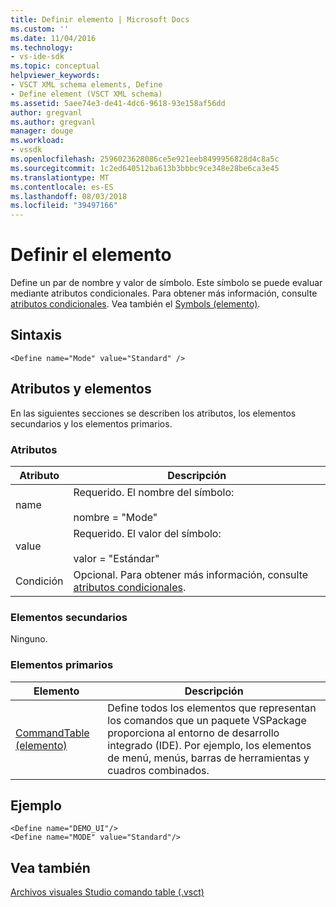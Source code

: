 ```yaml
---
title: Definir elemento | Microsoft Docs
ms.custom: ''
ms.date: 11/04/2016
ms.technology:
- vs-ide-sdk
ms.topic: conceptual
helpviewer_keywords:
- VSCT XML schema elements, Define
- Define element (VSCT XML schema)
ms.assetid: 5aee74e3-de41-4dc6-9618-93e158af56dd
author: gregvanl
ms.author: gregvanl
manager: douge
ms.workload:
- vssdk
ms.openlocfilehash: 2596023628086ce5e921eeb8499956828d4c8a5c
ms.sourcegitcommit: 1c2ed640512ba613b3bbbc9ce348e28be6ca3e45
ms.translationtype: MT
ms.contentlocale: es-ES
ms.lasthandoff: 08/03/2018
ms.locfileid: "39497166"
---
```

# <a name="define-element"></a>Definir el elemento
Define un par de nombre y valor de símbolo. Este símbolo se puede evaluar mediante atributos condicionales. Para obtener más información, consulte [atributos condicionales](../extensibility/vsct-xml-schema-conditional-attributes.md). Vea también el [Symbols (elemento)](../extensibility/symbols-element.md).  
  
## <a name="syntax"></a>Sintaxis  
  
```  
<Define name="Mode" value="Standard" />  
```  
  
## <a name="attributes-and-elements"></a>Atributos y elementos  
 En las siguientes secciones se describen los atributos, los elementos secundarios y los elementos primarios.  
  
### <a name="attributes"></a>Atributos  
  
|Atributo|Descripción|  
|---------------|-----------------|  
|name|Requerido. El nombre del símbolo:<br /><br /> nombre = "Mode"|  
|value|Requerido. El valor del símbolo:<br /><br /> valor = "Estándar"|  
|Condición|Opcional. Para obtener más información, consulte [atributos condicionales](../extensibility/vsct-xml-schema-conditional-attributes.md).|  
  
### <a name="child-elements"></a>Elementos secundarios  
 Ninguno.  
  
### <a name="parent-elements"></a>Elementos primarios  
  
|Elemento|Descripción|  
|-------------|-----------------|  
|[CommandTable (elemento)](../extensibility/commandtable-element.md)|Define todos los elementos que representan los comandos que un paquete VSPackage proporciona al entorno de desarrollo integrado (IDE). Por ejemplo, los elementos de menú, menús, barras de herramientas y cuadros combinados.|  
  
## <a name="example"></a>Ejemplo  
  
```  
<Define name="DEMO_UI"/>  
<Define name="MODE" value="Standard"/>  
```  
  
## <a name="see-also"></a>Vea también  
 [Archivos visuales Studio comando table (.vsct)](../extensibility/internals/visual-studio-command-table-dot-vsct-files.md)